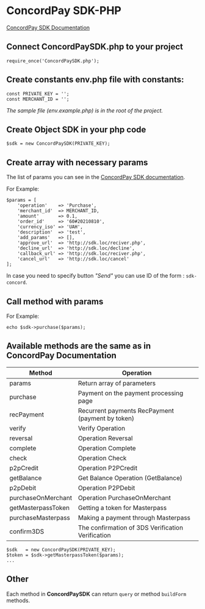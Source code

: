 # ConcordPay SDK-PHP

[ConcordPay SDK Documentation](https://pay.concord.ua/docs/docs/en/dispatcher/)

## Connect ConcordPaySDK.php to your project

    require_once('ConcordPaySDK.php');

## Create constants env.php file with constants:

    const PRIVATE_KEY = '';
    const MERCHANT_ID = '';

*The sample file (env.example.php) is in the root of the project.*

## Create Object SDK in your php code

    $sdk = new ConcordPaySDK(PRIVATE_KEY);

## Create array with necessary params

The list of params you can see in the [ConcordPay SDK documentation](https://pay.concord.ua/docs/docs/en/dispatcher/).
 
For Example:

    $params = [
        'operation'    => 'Purchase',
        'merchant_id'  => MERCHANT_ID,
        'amount'       => 0.1,
        'order_id'     => '60#20210810',
        'currency_iso' => 'UAH',
        'description'  => 'test',
        'add_params'   => [],
        'approve_url'  => 'http://sdk.loc/reciver.php',
        'decline_url'  => 'http://sdk.loc/decline',
        'callback_url' => 'http://sdk.loc/reciver.php',
        'cancel_url'   => 'http://sdk.loc/cancel'
    ];

In case you need to specify button *"Send"* you can use ID of the form : `sdk-concord`.

## Call method with params

For Example:

    echo $sdk->purchase($params); 

## Available methods are the same as in ConcordPay Documentation

| Method | Operation                                         |
| --- |---------------------------------------------------|
| params | Return array of parameters                     |
| purchase | Payment on the payment processing page            |
| recPayment | Recurrent payments RecPayment (payment by token)  |
| verify | Verify Operation                                  |
| reversal | Operation Reversal                                |
| complete | Operation Complete                                |
| check | Operation Check                                   |
| p2pCredit | Operation P2PCredit                               |
| getBalance | Get Balance Operation (GetBalance)                |
| p2pDebit | Operation P2PDebit                                |
| purchaseOnMerchant | Operation PurchaseOnMerchant                      |
| getMasterpassToken | Getting a token for Masterpass                    |
| purchaseMasterpass | Making a payment through Masterpass               |
| confirm3DS | The confirmation of 3DS Verification Verification |

    $sdk   = new ConcordPaySDK(PRIVATE_KEY);
    $token = $sdk->getMasterpassToken($params);
    ...

## Other

Each method in **ConcordPaySDK** can  return  `query` or method `buildForm` methods.